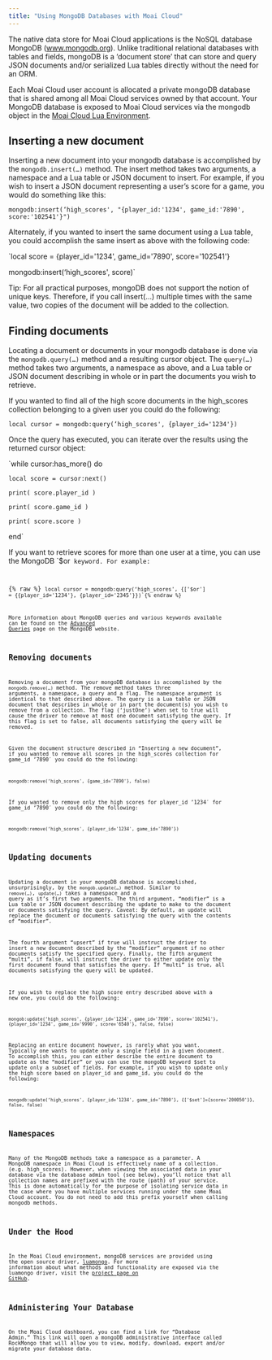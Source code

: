```yaml
---
title: "Using MongoDB Databases with Moai Cloud"
---
```


The native data store for Moai Cloud applications is the NoSQL database MongoDB (www.mongodb.org). Unlike traditional relational databases with tables and fields, mongoDB is a ‘document store’ that can store and query JSON documents and/or serialized Lua tables directly without the need for an ORM.

Each Moai Cloud user account is allocated a private mongoDB database that is shared among all Moai Cloud services owned by that account. Your MongoDB database is exposed to Moai Cloud services via the mongodb object in the [Moai Cloud Lua Environment](moai-cloud-lua-environment.html).

Inserting a new document
------------------------

Inserting a new document into your mongodb database is accomplished by the `mongodb.insert(…)` method. The insert method takes two arguments, a namespace and a Lua table or JSON document to insert. For example, if you wish to insert a JSON document representing a user’s score for a game, you would do something like this:

```
mongodb:insert(‘high_scores', "{player_id:'1234', game_id:'7890', score:'102541'}")
```

Alternately, if you wanted to insert the same document using a Lua table, you could accomplish the same insert as above with the following code:

`local score = {player_id='1234', game_id='7890', score='102541'}
  
 mongodb:insert(‘high_scores', score)`

Tip: For all practical purposes, mongoDB does not support the notion of unique keys. Therefore, if you call insert(…) multiple times with the same value, two copies of the document will be added to the collection.

Finding documents
-----------------

Locating a document or documents in your mongodb database is done via the `mongodb.query(…)` method and a resulting cursor object. The `query(…)` method takes two arguments, a namespace as above, and a Lua table or JSON document describing in whole or in part the documents you wish to retrieve.

If you wanted to find all of the high score documents in the high\_scores collection belonging to a given user you could do the following:

```
local cursor = mongodb:query(‘high_scores', {player_id='1234'})
```

Once the query has executed, you can iterate over the results using the returned cursor object:

`while cursor:has_more() do
 
    local score = cursor:next()
 
    print( score.player_id )
 
    print( score.game_id )
 
    print( score.score )
 
 end`

If you want to retrieve scores for more than one user at a time, you can use the MongoDB `$or<code> keyword. For example:

{% raw %} <code>local cursor = mongodb:query(‘high_scores', {['$or'] =  {{player_id='1234'}, {player_id='2345'}})`{% endraw %}

More information about MongoDB queries and various keywords available can be found on the [Advanced Queries](http://www.mongodb.org/display/DOCS/Advanced+Queries) page on the MongoDB website.

Removing documents
------------------

Removing a document from your mongoDB database is accomplished by the `mongodb.remove(…)` method. The remove method takes three arguments, a namespace, a query and a flag. The namespace argument is identical to that described above. The query is a Lua table or JSON document that describes in whole or in part the document(s) you wish to remove from a collection. The flag (‘justOne’) when set to true will cause the driver to remove at most one document satisfying the query. If this flag is set to false, all documents satisfying the query will be removed.

Given the document structure described in “Inserting a new document”, if you wanted to remove all scores in the high\_scores collection for game\_id ’7890′ you could do the following:

```
mongodb:remove(‘high_scores', {game_id='7890'}, false)
```

If you wanted to remove only the high scores for player\_id ’1234′ for game\_id ’7890′ you could do the following:

```
mongodb:remove(‘high_scores', {player_id='1234', game_id='7890'})
```

Updating documents
------------------

Updating a document in your mongoDB database is accomplished, unsurprisingly, by the `mongob.update(…)` method. Similar to `remove(…)`, `update(…)` takes a namespace and a query as it’s first two arguments. The third argument, “modifier” is a Lua table or JSON document describing the update to make to the document or documents satisfying the query. Caveat: By default, an update will replace the document or documents satisfying the query with the contents of “modifier”.

The fourth argument “upsert” if true will instruct the driver to insert a new document described by the “modifier” argument if no other documents satisfy the specified query. Finally, the fifth argument “multi”, if false, will instruct the driver to either update only the first document found that satisfies the query. If “multi” is true, all documents satisfying the query will be updated.

If you wish to replace the high score entry described above with a new one, you could do the following:

`mongob:update(‘high_scores', {player_id='1234', game_id='7890', score='102541'}, 
                                       {player_id='1234', game_id='9990', score='6540'}, false, false)`

Replacing an entire document however, is rarely what you want. Typically one wants to update only a single field in a given document. To accomplish this, you can either describe the entire document to update as the “modifier” or you can use the mongoDB keyword \$set to update only a subset of fields. For example, if you wish to update only the high score based on player\_id and game\_id, you could do the following:

```
mongodb:update(‘high_scores', {player_id='1234', game_id='7890'}, {['$set']={score='200050'}}, false, false)
```

Namespaces
----------

Many of the MongoDB methods take a namespace as a parameter. A MongoDB namespace in Moai Cloud is effectively name of a collection. (e.g. high\_scores). However, when viewing the associated data in your database via the database admin tool (see below), you’ll notice that all collection names are prefixed with the route (path) of your service. This is done automatically for the purpose of isolating service data in the case where you have multiple services running under the same Moai Cloud account. You do not need to add this prefix yourself when calling mongodb methods.

Under the Hood
--------------

In the Moai Cloud environment, mongoDB services are provided using the open source driver, [luamongo](http://www.github.com/moai/luamongo). For more information about what methods and functionality are exposed via the luamongo driver, visit the [project page on GitHub](http://www.github.com/moai/luamongo).

Administering Your Database
---------------------------

On the Moai Cloud dashboard, you can find a link for “Database Admin.” This link will open a mongoDB administrative interface called RockMongo that will allow you to view, modify, download, export and/or migrate your database data.
